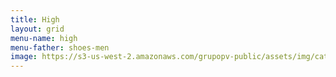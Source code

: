 ```yaml
---
title: High
layout: grid
menu-name: high
menu-father: shoes-men
image: https://s3-us-west-2.amazonaws.com/grupopv-public/assets/img/catalog/thumbnails/radios/motorola/motorola.png
---
```

